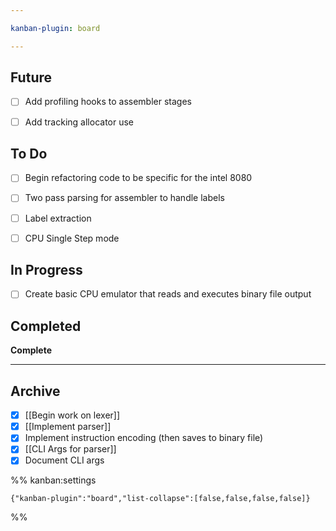 ```yaml
---

kanban-plugin: board

---
```


## Future

- [ ] Add profiling hooks to assembler stages
- [ ] Add tracking allocator use


## To Do

- [ ] Begin refactoring code to be specific for the intel 8080
- [ ] Two pass parsing for assembler to handle labels
- [ ] Label extraction
- [ ] CPU Single Step mode


## In Progress

- [ ] Create basic CPU emulator that reads and executes binary file output


## Completed

**Complete**


***

## Archive

- [x] [[Begin work on lexer]]
- [x] [[Implement parser]]
- [x] Implement instruction encoding (then saves to binary file)
- [x] [[CLI Args for parser]]
- [x] Document CLI args

%% kanban:settings
```
{"kanban-plugin":"board","list-collapse":[false,false,false,false]}
```
%%
